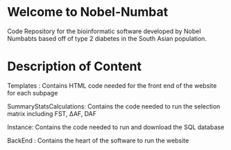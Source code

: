 # Welcome to Nobel-Numbat
Code Repository for the bioinformatic software developed by Nobel Numbabts based off of type 2 diabetes in the South Asian population.
# Description of Content 
Templates : Contains HTML code needed for the front end of the website for each subpage

SummaryStatsCalculations: Contains the code needed to run the selection matrix including FST, ∆AF, DAF

Instance: Contains the code needed to run and download the SQL database

BackEnd : Contains the heart of the software to run the website
